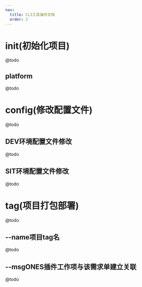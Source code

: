 ```yaml
---
nav:
  title: CLI工具操作文档
  order: 2
---
```


# init(初始化项目)

@todo

## platform

@todo

# config(修改配置文件)

@todo

## DEV环境配置文件修改

@todo

## SIT环境配置文件修改

@todo

# tag(项目打包部署)

@todo

## --name项目tag名

@todo

## --msgONES插件工作项与该需求单建立关联

@todo